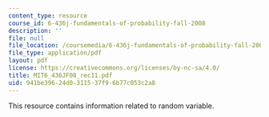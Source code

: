 ```yaml
---
content_type: resource
course_id: 6-436j-fundamentals-of-probability-fall-2008
description: ''
file: null
file_location: /coursemedia/6-436j-fundamentals-of-probability-fall-2008/941be39624d0311537f96b77c053c2a8_MIT6_436JF08_rec11.pdf
file_type: application/pdf
layout: pdf
license: https://creativecommons.org/licenses/by-nc-sa/4.0/
title: MIT6_436JF08_rec11.pdf
uid: 941be396-24d0-3115-37f9-6b77c053c2a8
---
```

This resource contains information related to random variable.